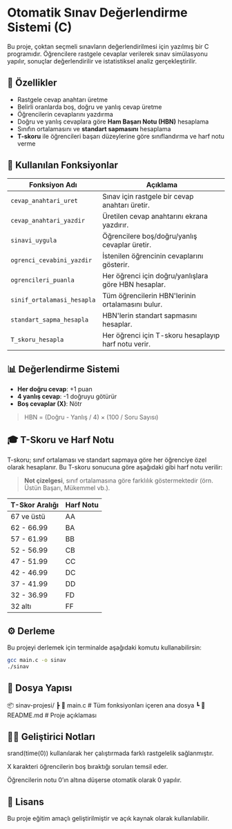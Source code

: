 # Otomatik Sınav Değerlendirme Sistemi (C)

Bu proje, çoktan seçmeli sınavların değerlendirilmesi için yazılmış bir C programıdır. Öğrencilere rastgele cevaplar verilerek sınav simülasyonu yapılır, sonuçlar değerlendirilir ve istatistiksel analiz gerçekleştirilir.

## 🚀 Özellikler

- Rastgele cevap anahtarı üretme
- Belirli oranlarda boş, doğru ve yanlış cevap üretme
- Öğrencilerin cevaplarını yazdırma
- Doğru ve yanlış cevaplara göre **Ham Başarı Notu (HBN)** hesaplama
- Sınıfın ortalamasını ve **standart sapmasını** hesaplama
- **T-skoru** ile öğrencileri başarı düzeylerine göre sınıflandırma ve harf notu verme

## 🔧 Kullanılan Fonksiyonlar

| Fonksiyon Adı | Açıklama |
|---------------|----------|
| `cevap_anahtari_uret` | Sınav için rastgele bir cevap anahtarı üretir. |
| `cevap_anahtari_yazdir` | Üretilen cevap anahtarını ekrana yazdırır. |
| `sinavi_uygula` | Öğrencilere boş/doğru/yanlış cevaplar üretir. |
| `ogrenci_cevabini_yazdir` | İstenilen öğrencinin cevaplarını gösterir. |
| `ogrencileri_puanla` | Her öğrenci için doğru/yanlışlara göre HBN hesaplar. |
| `sinif_ortalamasi_hesapla` | Tüm öğrencilerin HBN'lerinin ortalamasını bulur. |
| `standart_sapma_hesapla` | HBN'lerin standart sapmasını hesaplar. |
| `T_skoru_hesapla` | Her öğrenci için T-skoru hesaplayıp harf notu verir. |

## 📊 Değerlendirme Sistemi

- **Her doğru cevap**: +1 puan
- **4 yanlış cevap**: -1 doğruyu götürür
- **Boş cevaplar (X)**: Nötr

> HBN = (Doğru - Yanlış / 4) × (100 / Soru Sayısı)

## 🎓 T-Skoru ve Harf Notu

T-skoru; sınıf ortalaması ve standart sapmaya göre her öğrenciye özel olarak hesaplanır. 
Bu T-skoru sonucuna göre aşağıdaki gibi harf notu verilir:

> **Not çizelgesi**, sınıf ortalamasına göre farklılık göstermektedir (örn. Üstün Başarı, Mükemmel vb.).

| T-Skor Aralığı | Harf Notu |
|----------------|-----------|
| 67 ve üstü     | AA        |
| 62 - 66.99     | BA        |
| 57 - 61.99     | BB        |
| 52 - 56.99     | CB        |
| 47 - 51.99     | CC        |
| 42 - 46.99     | DC        |
| 37 - 41.99     | DD        |
| 32 - 36.99     | FD        |
| 32 altı        | FF        |

## ⚙️ Derleme

Bu projeyi derlemek için terminalde aşağıdaki komutu kullanabilirsin:

```bash
gcc main.c -o sinav
./sinav
```
## 📁 Dosya Yapısı
📦 sinav-projesi/
 ┣ 📄 main.c        # Tüm fonksiyonları içeren ana dosya
 ┗ 📄 README.md     # Proje açıklaması
## 👨‍💻 Geliştirici Notları
srand(time(0)) kullanılarak her çalıştırmada farklı rastgelelik sağlanmıştır.

X karakteri öğrencilerin boş bıraktığı soruları temsil eder.

Öğrencilerin notu 0’ın altına düşerse otomatik olarak 0 yapılır.

## 📜 Lisans
Bu proje eğitim amaçlı geliştirilmiştir ve açık kaynak olarak kullanılabilir.
